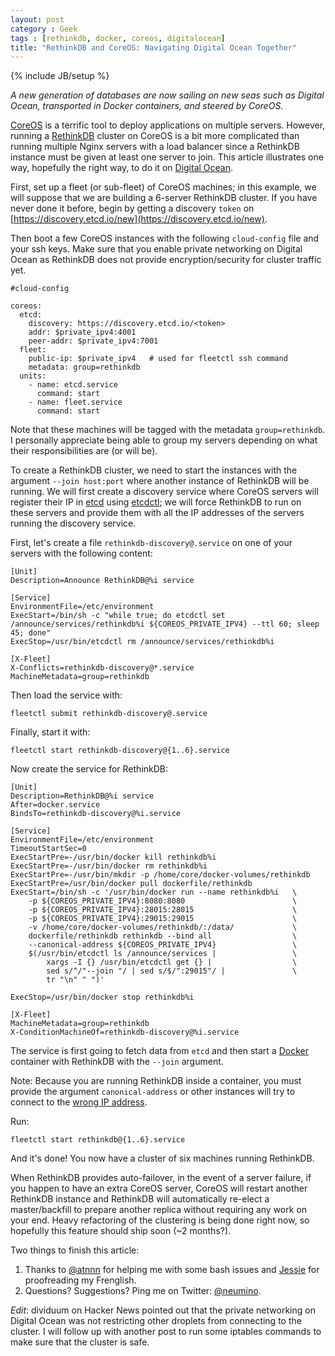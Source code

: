 ```yaml
---
layout: post
category : Geek
tags : [rethinkdb, docker, coreos, digitalocean]
title: "RethinkDB and CoreOS: Navigating Digital Ocean Together"
---
```

{% include JB/setup %}

_A new generation of databases are now sailing on new seas such as Digital Ocean,
transported in Docker containers, and steered by CoreOS._


[CoreOS](https://coreos.com) is a terrific tool to deploy applications on multiple
servers. However, running a [RethinkDB](http://rethinkdb.com) cluster on CoreOS is a bit more
complicated than running multiple Nginx servers with a load balancer since a RethinkDB
instance must be given at least one server to join. This article illustrates one way,
hopefully the right way, to do it on [Digital Ocean](https://www.digitalocean.com/?refcode=51c7697c943e).


First, set up a fleet (or sub-fleet) of CoreOS machines; in this example, we will
suppose that we are building a 6-server RethinkDB cluster. If you have never done it
before, begin by getting a discovery `token` on
[https://discovery.etcd.io/new](https://discovery.etcd.io/new).

Then boot a few CoreOS instances with the following `cloud-config` file and your
ssh keys. Make sure that you enable private networking on Digital Ocean as RethinkDB
does not provide encryption/security for cluster traffic yet.

```
#cloud-config

coreos:
  etcd:
    discovery: https://discovery.etcd.io/<token>
    addr: $private_ipv4:4001
    peer-addr: $private_ipv4:7001
  fleet:
    public-ip: $private_ipv4   # used for fleetctl ssh command
    metadata: group=rethinkdb
  units:
    - name: etcd.service
      command: start
    - name: fleet.service
      command: start
```

Note that these machines will be tagged with the metadata `group=rethinkdb`. I
personally appreciate being able to group my servers depending on
what their responsibilities are (or will be).

To create a RethinkDB cluster, we need to start the instances with the argument
`--join host:port` where another instance of RethinkDB will be running.
We will first create a discovery service where CoreOS servers will register their
IP in [etcd](https://coreos.com/using-coreos/etcd/) using
[etcdctl](https://coreos.com/docs/etcdctl/); we will force RethinkDB to run
on these servers and provide them with all the IP addresses of the servers running the
discovery service.


First, let's create a file `rethinkdb-discovery@.service` on one of your servers with the
following content:

```
[Unit]
Description=Announce RethinkDB@%i service

[Service]
EnvironmentFile=/etc/environment
ExecStart=/bin/sh -c "while true; do etcdctl set /announce/services/rethinkdb%i ${COREOS_PRIVATE_IPV4} --ttl 60; sleep 45; done"
ExecStop=/usr/bin/etcdctl rm /announce/services/rethinkdb%i

[X-Fleet]
X-Conflicts=rethinkdb-discovery@*.service
MachineMetadata=group=rethinkdb
```

Then load the service with:

```
fleetctl submit rethinkdb-discovery@.service
```

Finally, start it with:

```
fleetctl start rethinkdb-discovery@{1..6}.service
```

Now create the service for RethinkDB:

```
[Unit]
Description=RethinkDB@%i service
After=docker.service
BindsTo=rethinkdb-discovery@%i.service

[Service]
EnvironmentFile=/etc/environment
TimeoutStartSec=0
ExecStartPre=-/usr/bin/docker kill rethinkdb%i
ExecStartPre=-/usr/bin/docker rm rethinkdb%i
ExecStartPre=-/usr/bin/mkdir -p /home/core/docker-volumes/rethinkdb
ExecStartPre=/usr/bin/docker pull dockerfile/rethinkdb
ExecStart=/bin/sh -c '/usr/bin/docker run --name rethinkdb%i   \
    -p ${COREOS_PRIVATE_IPV4}:8080:8080                        \
    -p ${COREOS_PRIVATE_IPV4}:28015:28015                      \
    -p ${COREOS_PRIVATE_IPV4}:29015:29015                      \
    -v /home/core/docker-volumes/rethinkdb/:/data/             \
    dockerfile/rethinkdb rethinkdb --bind all                  \
    --canonical-address ${COREOS_PRIVATE_IPV4}                 \
    $(/usr/bin/etcdctl ls /announce/services |                 \
        xargs -I {} /usr/bin/etcdctl get {} |                  \
        sed s/^/"--join "/ | sed s/$/":29015"/ |               \
        tr "\n" " ")'

ExecStop=/usr/bin/docker stop rethinkdb%i

[X-Fleet]
MachineMetadata=group=rethinkdb
X-ConditionMachineOf=rethinkdb-discovery@%i.service
```

The service is first going to fetch data from `etcd` and then start a
[Docker](https://docker.com) container with RethinkDB with the `--join` argument.

Note: Because you are running RethinkDB inside a container, you must provide
the argument `canonical-address` or other instances will try to connect to the
[wrong IP address](https://github.com/rethinkdb/rethinkdb/issues/486).


Run:

```
fleetctl start rethinkdb@{1..6}.service
```

And it's done! You now have a cluster of six machines running RethinkDB.

When RethinkDB provides auto-failover, in the event of a server failure, if you happen to have
an extra CoreOS server, CoreOS will restart another RethinkDB instance and RethinkDB will
automatically re-elect a master/backfill to prepare another
replica without requiring any work on your end.
Heavy refactoring of the clustering is being done right now, so hopefully
this feature should ship soon (~2 months?).

Two things to finish this article:

1. Thanks to [@atnnn](https://github.com/atnnn) for helping me with some bash issues
and [Jessie](https://twitter.com/jessskuo) for proofreading my Frenglish.
2. Questions? Suggestions? Ping me on Twitter: [@neumino](https://twitter.com/neumino).

_Edit_: dividuum on Hacker News pointed out that the private networking on Digital Ocean
was not restricting other droplets from connecting to the cluster. I will follow up
with another post to run some iptables commands to make sure that the cluster is safe.
